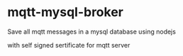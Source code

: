 # mqtt-mysql-broker
Save all mqtt messages in a mysql database using nodejs

with self signed sertificate for mqtt server
